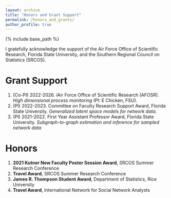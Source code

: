 ```yaml
--- 
layout: archive
title: "Honors and Grant Support"
permalink: /honors_and_grants/
author_profile: true
---
```


{% include base_path %}

I gratefully acknowledge the support of the Air Force Office of Scientific Research,
Florida State University, 
and the Southern Regional Council on Statistics (SRCOS). 


Grant Support 
======
<ol>
<li>
(Co-PI) 2022-2026. iAir Force Office of Scientific Research (AFOSR). 
<i>High dimensional process monitoring</i> (PI: E Chicken, FSU). 
</li>
<li>
(PI) 2022-2023. 
Committee on Faculty Research Support Award, Florida State University.
<i>Generalized latent space models for network data.</i>
</li>
<li>
(PI) 2021-2022. First Year Assistant Professor Award, Florida State University. 
<i>Subgraph-to-graph estimation and inference for sampled network data</i>
</li>
</ol>


Honors
=========
<ol>
<li>
<b>2021 Kutner New Faculty Poster Session Award</b>, SRCOS Summer Research Conference
</li>
<li>
<b>Travel Award</b>, SRCOS Summer Research Conference
</li>
<li>
<b>James R. Thompson Student Award</b>, Department of Statistics, Rice University
</li>
<li>
<b>Travel Award</b>, International Network for Social Network Analysts
</li>
</ol>


